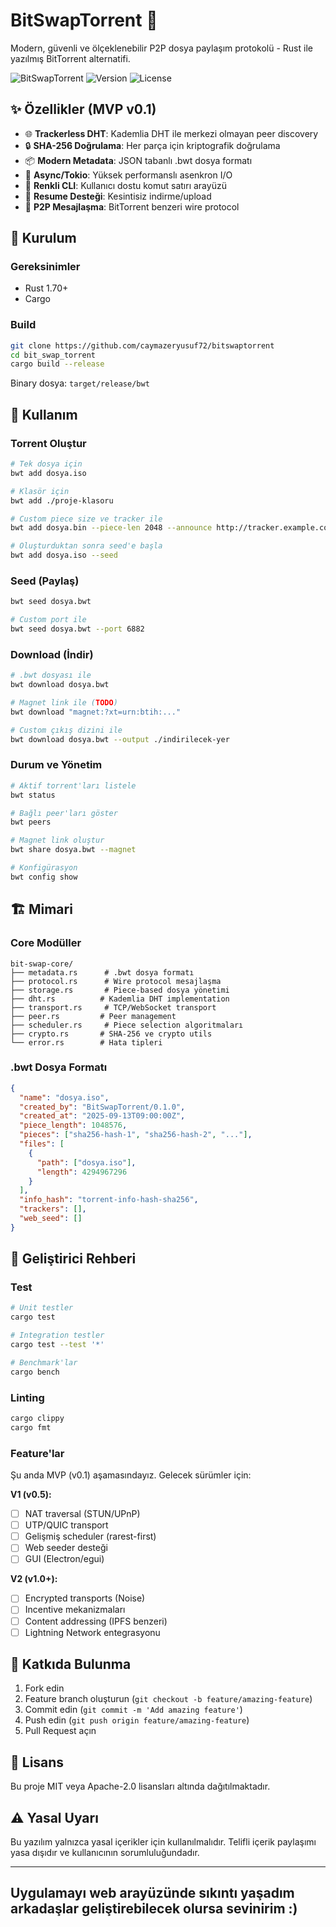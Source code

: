 # BitSwapTorrent 🔄

Modern, güvenli ve ölçeklenebilir P2P dosya paylaşım protokolü - Rust ile yazılmış BitTorrent alternatifi.

![BitSwapTorrent](https://img.shields.io/badge/Language-Rust-orange)
![Version](https://img.shields.io/badge/Version-0.1.0-blue)
![License](https://img.shields.io/badge/License-MIT%20OR%20Apache--2.0-green)

## ✨ Özellikler (MVP v0.1)

- 🌐 **Trackerless DHT**: Kademlia DHT ile merkezi olmayan peer discovery
- 🔒 **SHA-256 Doğrulama**: Her parça için kriptografik doğrulama
- 📦 **Modern Metadata**: JSON tabanlı .bwt dosya formatı
- 🚀 **Async/Tokio**: Yüksek performanslı asenkron I/O
- 🎨 **Renkli CLI**: Kullanıcı dostu komut satırı arayüzü
- 💾 **Resume Desteği**: Kesintisiz indirme/upload
- 🔄 **P2P Mesajlaşma**: BitTorrent benzeri wire protocol

## 🚀 Kurulum

### Gereksinimler

- Rust 1.70+ 
- Cargo

### Build

```bash
git clone https://github.com/caymazeryusuf72/bitswaptorrent
cd bit_swap_torrent
cargo build --release
```

Binary dosya: `target/release/bwt`

## 📖 Kullanım

### Torrent Oluştur

```bash
# Tek dosya için
bwt add dosya.iso

# Klasör için 
bwt add ./proje-klasoru

# Custom piece size ve tracker ile
bwt add dosya.bin --piece-len 2048 --announce http://tracker.example.com:8080/announce

# Oluşturduktan sonra seed'e başla
bwt add dosya.iso --seed
```

### Seed (Paylaş)

```bash
bwt seed dosya.bwt

# Custom port ile
bwt seed dosya.bwt --port 6882
```

### Download (İndir)

```bash
# .bwt dosyası ile
bwt download dosya.bwt

# Magnet link ile (TODO)
bwt download "magnet:?xt=urn:btih:..."

# Custom çıkış dizini ile
bwt download dosya.bwt --output ./indirilecek-yer
```

### Durum ve Yönetim

```bash
# Aktif torrent'ları listele
bwt status

# Bağlı peer'ları göster
bwt peers

# Magnet link oluştur
bwt share dosya.bwt --magnet

# Konfigürasyon
bwt config show
```

## 🏗️ Mimari

### Core Modüller

```
bit-swap-core/
├── metadata.rs      # .bwt dosya formatı
├── protocol.rs      # Wire protocol mesajlaşma
├── storage.rs       # Piece-based dosya yönetimi  
├── dht.rs          # Kademlia DHT implementation
├── transport.rs     # TCP/WebSocket transport
├── peer.rs         # Peer management
├── scheduler.rs     # Piece selection algoritmaları
├── crypto.rs       # SHA-256 ve crypto utils
└── error.rs        # Hata tipleri
```

### .bwt Dosya Formatı

```json
{
  "name": "dosya.iso",
  "created_by": "BitSwapTorrent/0.1.0",
  "created_at": "2025-09-13T09:00:00Z",
  "piece_length": 1048576,
  "pieces": ["sha256-hash-1", "sha256-hash-2", "..."],
  "files": [
    {
      "path": ["dosya.iso"],
      "length": 4294967296
    }
  ],
  "info_hash": "torrent-info-hash-sha256",
  "trackers": [],
  "web_seed": []
}
```

## 🔧 Geliştirici Rehberi

### Test

```bash
# Unit testler
cargo test

# Integration testler
cargo test --test '*'

# Benchmark'lar
cargo bench
```

### Linting

```bash
cargo clippy
cargo fmt
```

### Feature'lar

Şu anda MVP (v0.1) aşamasındayız. Gelecek sürümler için:

**V1 (v0.5):**
- [ ] NAT traversal (STUN/UPnP)
- [ ] UTP/QUIC transport
- [ ] Gelişmiş scheduler (rarest-first)
- [ ] Web seeder desteği
- [ ] GUI (Electron/egui)

**V2 (v1.0+):**
- [ ] Encrypted transports (Noise)
- [ ] Incentive mekanizmaları
- [ ] Content addressing (IPFS benzeri)
- [ ] Lightning Network entegrasyonu

## 🤝 Katkıda Bulunma

1. Fork edin
2. Feature branch oluşturun (`git checkout -b feature/amazing-feature`)
3. Commit edin (`git commit -m 'Add amazing feature'`)
4. Push edin (`git push origin feature/amazing-feature`)
5. Pull Request açın

## 📄 Lisans

Bu proje MIT veya Apache-2.0 lisansları altında dağıtılmaktadır.

## ⚠️ Yasal Uyarı

Bu yazılım yalnızca yasal içerikler için kullanılmalıdır. Telifli içerik paylaşımı yasa dışıdır ve kullanıcının sorumluluğundadır.



---

Uygulamayı web arayüzünde sıkıntı yaşadım arkadaşlar geliştirebilecek olursa sevinirim :) 
---